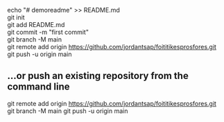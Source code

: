 echo "# demoreadme" >> README.md  
git init  
git add README.md  
git commit -m "first commit"  
git branch -M main  
git remote add origin https://github.com/jordantsap/foititikesprosfores.git  
git push -u origin main  

## …or push an existing repository from the command line 
git remote add origin https://github.com/jordantsap/foititikesprosfores.git  
git branch -M main
git push -u origin main
